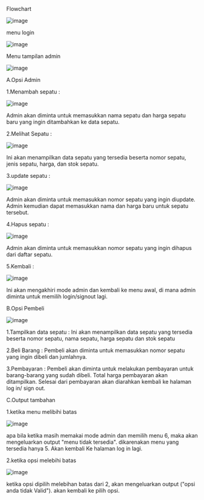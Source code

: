 Flowchart

![image](https://github.com/Reyfaldho/Postest-2/assets/144695357/f92d2b9f-a366-4d0b-b848-f1c61324b39c)

menu login

![image](https://github.com/Reyfaldho/Postest-2/assets/144695357/6ca48aa6-f32d-4480-b07c-db9829f3115c)

Menu tampilan admin

![image](https://github.com/Reyfaldho/Postest-2/assets/144695357/68b64968-c6e3-490a-86c9-2a7a4d400caf)


A.Opsi Admin

1.Menambah sepatu :

![image](https://github.com/Reyfaldho/Postest-2/assets/144695357/d40393b8-a2e3-4664-beb0-aa06070496e3)

Admin akan diminta untuk memasukkan nama sepatu dan harga sepatu baru yang ingin ditambahkan ke data sepatu.

2.Melihat Sepatu : 

![image](https://github.com/Reyfaldho/Postest-2/assets/144695357/5cfba9f8-fcbf-407e-9a71-a7440820b217)

Ini akan menampilkan data sepatu yang tersedia beserta nomor sepatu, jenis sepatu, harga, dan stok sepatu.

3.update sepatu :

![image](https://github.com/Reyfaldho/Postest-2/assets/144695357/e165743d-9175-445d-b9aa-2341a09e9032)

Admin akan diminta untuk memasukkan nomor sepatu yang ingin diupdate. Admin kemudian dapat memasukkan nama dan harga baru untuk sepatu tersebut.

4.Hapus sepatu :

![image](https://github.com/Reyfaldho/Postest-2/assets/144695357/7ede6cd3-63d1-4539-b4e6-91e4fc9963d7)

Admin akan diminta untuk memasukkan nomor sepatu yang ingin dihapus dari daftar sepatu.

5.Kembali :

![image](https://github.com/Reyfaldho/Postest-2/assets/144695357/79e16310-912b-4af0-a568-b6b58bd6510f)

Ini akan mengakhiri mode admin dan kembali ke menu awal, di mana admin diminta untuk memilih login/signout lagi.

B.Opsi Pembeli

![image](https://github.com/Reyfaldho/Postest-2/assets/144695357/de459901-4c79-42d5-a0e2-fadbdf210e6f)

1.Tampilkan data sepatu : Ini akan menampilkan data sepatu yang tersedia beserta nomor sepatu, nama sepatu, harga sepatu dan stok sepatu

2.Beli Barang : Pembeli akan diminta untuk memasukkan nomor sepatu yang ingin dibeli dan jumlahnya. 

3.Pembayaran : Pembeli akan diminta untuk melakukan pembayaran untuk barang-barang yang sudah dibeli. Total harga pembayaran akan ditampilkan. Selesai dari pembayaran akan diarahkan kembali ke halaman log in/ sign out.

C.Output tambahan

1.ketika menu melibihi batas

![image](https://github.com/Reyfaldho/Postest-2/assets/144695357/7f5ccec6-f13d-41bf-9ed3-b66db2dd1676)

apa bila ketika masih memakai mode admin dan memilih menu 6, maka akan mengeluarkan output "menu tidak tersedia". dikarenakan menu yang tersedia hanya 5. Akan kembali Ke halaman log in lagi.

2.ketika opsi melebihi batas

![image](https://github.com/Reyfaldho/Postest-2/assets/144695357/5ea5dfba-d708-4087-a30f-fa2b2532899b)

ketika opsi dipilih melebihan batas dari 2, akan mengeluarkan output ("opsi anda tidak Valid"). akan kembali ke pilih opsi.
